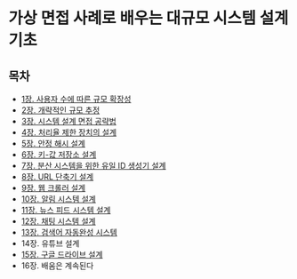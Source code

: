 # 가상 면접 사례로 배우는 대규모 시스템 설계 기초

## 목차
- [1장. 사용자 수에 따른 규모 확장성](./contents/chapter01.md)
- [2장. 개략적인 규모 추정](./contents/chapter02.md)
- [3장. 시스템 설계 면접 공략법](./contents/chapter03.md)
- [4장. 처리율 제한 장치의 설계](./contents/chapter04.md)
- [5장. 안정 해시 설계](./contents/chapter05.md)
- [6장. 키-값 저장소 설계](./contents/chapter06.md)
- [7장. 분산 시스템을 위한 유일 ID 생성기 설계](./contents/chapter07.md)
- [8장. URL 단축기 설계](./contents/chapter08.md)
- [9장. 웹 크롤러 설계](./contents/chapter09.md)
- [10장. 알림 시스템 설계](./contents/chapter10.md)
- [11장. 뉴스 피드 시스템 설계](./contents/chapter11.md)
- [12장. 채팅 시스템 설계](./contents/chapter12.md)
- [13장. 검색어 자동완성 시스템](./contents/chapter13.md)
- 14장. 유튜브 설계
- [15장. 구글 드라이브 설계](./contents/chapter15.md)
- 16장. 배움은 계속된다
